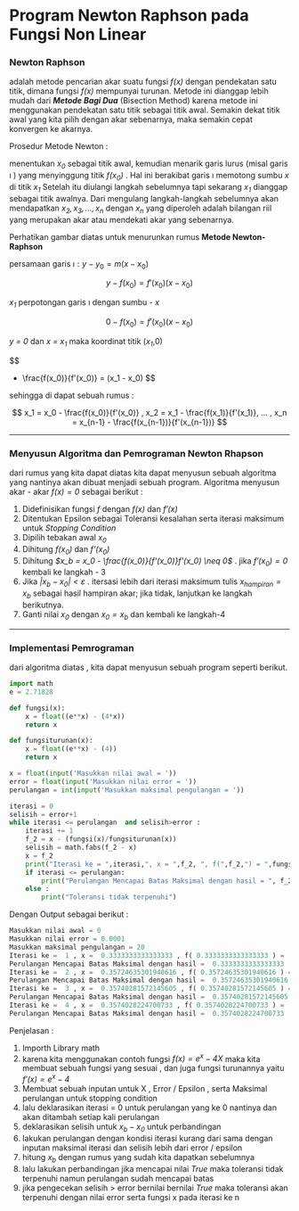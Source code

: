 # Program Newton Raphson pada Fungsi Non Linear

### **Newton Raphson**

adalah metode pencarian akar suatu fungsi *$f(x)$* dengan pendekatan satu titik, dimana fungsi *$f(x)$* mempunyai turunan. Metode ini dianggap lebih mudah dari ***Metode Bagi Dua*** (Bisection Method) karena metode ini menggunakan pendekatan satu titik sebagai titik awal. Semakin dekat titik awal yang kita pilih dengan akar sebenarnya, maka semakin cepat konvergen ke akarnya.

Prosedur Metode Newton :

menentukan *$x_0$* sebagai titik awal, kemudian menarik garis lurus (misal garis $\imath$ ) yang menyinggung titik *$f(x_0)$* . Hal ini berakibat garis $\imath$ memotong sumbu *$x$* di titik *$x_1$* Setelah itu diulangi langkah sebelumnya tapi sekarang *$x_1$* dianggap sebagai titik awalnya. Dari mengulang langkah-langkah sebelumnya akan mendapatkan *$x_2 , x_3 , ... , x_n$* dengan *$x_n$* yang diperoleh adalah bilangan riil yang merupakan akar atau mendekati akar yang sebenarnya.

Perhatikan gambar diatas untuk menurunkan rumus **Metode Newton-Raphson**

persamaan garis $\imath : y - y_0 = m(x - x_0)$


$$
y - f(x_0) = f'(x_0)(x - x_0)
$$

*$x_1$* perpotongan garis $\imath$ dengan sumbu - *x*

$$
0 - f(x_0) = f'(x_0)(x - x_0)
$$


*y = 0* dan *x = $x_1$* maka koordinat titik (*$x_1$*,0)


$$
- \frac{f(x_0)}{f'(x_0)} = (x_1 - x_0)
$$


sehingga di dapat sebuah rumus :


$$
x_1 = x_0 - \frac{f(x_0)}{f'(x_0)} , x_2 = x_1 - \frac{f(x_1)}{f'(x_1)}, ... , x_n = x_{n-1} - \frac{f(x_{n-1})}{f'(x_{n-1})}
$$

------

### **Menyusun Algoritma dan Pemrograman Newton Rhapson**

dari rumus yang kita dapat diatas kita dapat menyusun sebuah algoritma yang nantinya akan dibuat menjadi sebuah program. Algoritma menyusun akar - akar *$f(x) = 0$* sebagai berikut :

1. Didefinisikan fungsi *$f$* dengan *$f(x)$* dan *$f'(x)$*
2. Ditentukan Epsilon sebagai Toleransi kesalahan serta iterasi maksimum untuk *Stopping Condition*
3. Dipilih tebakan awal *$x_0$* 
4. Dihitung *f($x_0$)* dan *f'($x_0$)*
5. Dihitung *$x_b = x_0 - \frac{f(x_0)}{f'(x_0)}f'(x_0) \neq 0$* .  jika *$f'(x_0) = 0$* kembali ke langkah - 3
6. Jika *$\left | x_b - x_0 \right | < \varepsilon$* . itersasi lebih dari iterasi maksimum tulis *$x_{hampiran} = x_b$* sebagai hasil hampiran akar; jika tidak, lanjutkan ke langkah berikutnya.
7. Ganti nilai *$x_0$* dengan *$x_0 = x_b$* dan kembali ke langkah-4

------

### **Implementasi Pemrograman**

dari algoritma diatas , kita dapat menyusun sebuah program seperti berikut.



```python
import math
e = 2.71828

def fungsi(x):
    x = float((e**x) - (4*x))
    return x

def fungsiturunan(x):
    x = float((e**x) - (4))
    return x

x = float(input('Masukkan nilai awal = '))
error = float(input('Masukkan nilai error = '))
perulangan = int(input('Masukkan maksimal pengulangan = '))

iterasi = 0
selisih = error+1
while iterasi <= perulangan  and selisih>error :
    iterasi += 1
    f_2 = x - (fungsi(x)/fungsiturunan(x))
    selisih = math.fabs(f_2 - x)
    x = f_2
    print("Iterasi ke = ",iterasi,", x = ",f_2, ", f(",f_2,") = ",fungsi(f_2),", selisih = ",error)
    if iterasi <= perulangan:
        print("Perulangan Mencapai Batas Maksimal dengan hasil = ", f_2)
    else :
        print("Toleransi tidak terpenuhi")

```



Dengan Output sebagai berikut :



```python
Masukkan nilai awal = 0
Masukkan nilai error = 0.0001
Masukkan maksimal pengulangan = 20
Iterasi ke =  1 , x =  0.3333333333333333 , f( 0.3333333333333333 ) =  0.06227877883196098 , selisih =  0.0001
Perulangan Mencapai Batas Maksimal dengan hasil =  0.3333333333333333
Iterasi ke =  2 , x =  0.35724635301940616 , f( 0.35724635301940616 ) =  0.0004022049593612742 , selisih =  0.0001
Perulangan Mencapai Batas Maksimal dengan hasil =  0.35724635301940616
Iterasi ke =  3 , x =  0.35740281572145605 , f( 0.35740281572145605 ) =  1.734656973617632e-08 , selisih =  0.0001
Perulangan Mencapai Batas Maksimal dengan hasil =  0.35740281572145605
Iterasi ke =  4 , x =  0.3574028224700733 , f( 0.3574028224700733 ) =  -6.439293542825908e-15 , selisih =  0.0001
Perulangan Mencapai Batas Maksimal dengan hasil =  0.3574028224700733
```



Penjelasan :

1. Importh Library math
2. karena kita menggunakan contoh fungsi *$f(x) = e^x - 4X$* maka kita membuat sebuah fungsi yang sesuai , dan juga fungsi turunannya yaitu *$f'(x) = e^x - 4$*
3. Membuat sebuah inputan untuk X , Error / Epsilon , serta Maksimal perulangan untuk stopping condition
4. lalu deklarasikan iterasi = 0 untuk perulangan yang ke 0  nantinya dan akan ditambah setiap kali perulangan
5. deklarasikan selisih untuk *$x_b - x_0$*  untuk perbandingan
6. lakukan perulangan dengan kondisi iterasi kurang dari sama dengan inputan maksimal iterasi dan selisih lebih dari error / epsilon
7. hitung *$x_b$* dengan rumus yang sudah kita dapatkan sebelumnya
8. lalu lakukan perbandingan jika mencapai nilai *True* maka toleransi tidak terpenuhi namun perulangan sudah mencapai batas
9. jika pengecekan selisih > error bernilai bernilai *True* maka toleransi akan terpenuhi dengan nilai error serta fungsi x pada iterasi ke n
